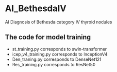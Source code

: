 # AI_BethesdaIV
AI Diagnosis of Bethesda category IV thyroid nodules 

## The code for model training
* st_training.py corresponds to swin-transformer  
* icep_v4_training.py corresponds to InceptionV4  
* Den_traning.py corresponds to DenseNet121  
* Res_training.py corresponds to ResNet50  
